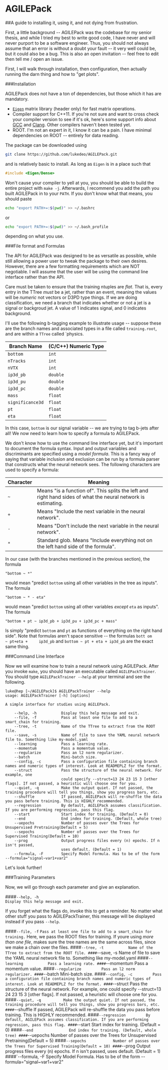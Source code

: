 AGILEPack 
=========
##A guide to installing it, using it, and not dying from frustration.

First, a little background -- AGILEPack was the codebase for my senior thesis, and while I tried my best to write good code, I have never and will never purport to be a software engineer. Thus, you should not always assume that an error is without a doubt your fault -- it very well could be, but it could also be a bug. This is also an open invitation -- feel free to edit then tell me / open an issue.


First, I will walk through installation, then configuration, then actually running the darn thing and how to "get plots".

###Installation


AGILEPack does not have a ton of dependencies, but those which it has are mandatory. 

- [`Eigen`](http://eigen.tuxfamily.org/) matrix library (header only) for fast matrix operations.
- Compiler support for C++11. If you're not sure and want to cross check your compiler version to see if it's ok, here's some support info about [GCC](http://gcc.gnu.org/projects/cxx0x.html) and [Clang](http://clang.llvm.org/cxx_status.html). Other compilers haven't been tested yet.
- ROOT. I'm not an expert in it, I know it can be a pain. I have minimal dependencies on ROOT -- entirely for data reading.


The package can be downloaded using
```bash
git clone https://github.com/lukedeo/AGILEPack.git
```

and is relatively basic to install. As long as `Eigen` is in a place such that

```c++
#include <Eigen/Dense>
```


Won't cause your compiler to yell at you, you should be able to build the entire project with `make -j`. Afterwards, I recommend you add the path you built AGILEPack in to your `PATH`. If you don't know what that means, you should paste

```bash
echo "export PATH+=:$(pwd)" >> ~/.bashrc
```

or 

```bash
echo "export PATH+=:$(pwd)" >> ~/.bash_profile
```
depending on what you use.


###File format and Formulas

The API for AGILEPack was designed to be as versatile as possible, while still allowing a power user to tweak the package to their own desires. However, there are a few formatting requirements which are NOT negotiable. I will assume that the user will be using the command line interface rather than the API. 

Care must be taken to ensure that the training ntuples are *flat*. That is, every entry in the TTree *must* be a jet, rather than an event, meaning the values will be *numeric* not vectors or D3PD type things. If we are doing classification, we need a branch that indicates whether or not a jet is a signal or backgroud jet. A value of 1 indicates signal, and 0 indicates background.

I'll use the following b-tagging example to illustrate usage -- suppose these are the branch names and associated types in a file called `training.root`, and are within a `TTree` called `physics.


| Branch Name | (C/C++) Numeric Type |
|-------------|--------------------------|
| `bottom`| `int` |
| `nTracks`| `int` |
| `nVTX`| `int` |
| `ip3d_pb`| `double` |
| `ip3d_pu`| `double` |
| `ip3d_pc`| `double` |
| `mass`| `float` |
| `significance3d`| `float` |
| `pt`| `float` |
| `eta`| `float` |



In this case, `bottom` is our signal variable -- we are trying to tag b-jets after all! We now need to learn how to specify a formula to AGILEPack.

We don't know how to use the command line interface yet, but it's important to document the formula syntax. Input and output variables and discriminants are specified using a *model formula*. This is a fancy way of saying that variable inclusion and exclusion can be 
run by a formula parser that constructs what the neural network sees. The following characters are used to specify a formula:

| Character | Meaning |
|-----------|---------|
| `~` | Means "is a function of". This splits the left and right hand sides of what the neural network is estimating.|
| `+` | Means "Include the next variable in the neural network".|
| `-` | Means "Don't include the next variable in the neural network".|
| `*` | Standard glob. Means "Include everything not on the left hand side of the formula".|

In our case (with the branches mentioned in the previous section), the formula 
```
"bottom ~ *"
``` 
would mean "predict `bottom` using all other variables in the tree as inputs". The formula 
```
"bottom ~ * - eta"
``` 
would mean "predict `bottom` using all other variables *except* `eta` as inputs". The formula 
```
"bottom + pt ~ ip3d_pb + ip3d_pu + ip3d_pc + mass"
``` 
Is simply "predict `bottom` and `pt` as functions of everything on the right hand side". Note that formulas aren't space sensitive -- the formulas `bott om    ~ pt+eta +     ip3d_pb` and `bottom ~ pt + eta + ip3d_pb` are the exact same thing.

###Command Line Interface

Now we will examine how to train a neural network using AGILEPack. After you invoke `make`, you should have an executable called `AGILEPackTrainer`. You should type `AGILEPackTrainer --help` at your terminal and see the following.


```
luke@hep [~/AGILEPack]$ AGILEPackTrainer --help
usage: AGILEPackTrainer [-h] [options]

A simple interface for studies using AGILEPack.

    --help, -h           Display this help message and exit.
    --file, -f           Pass at least one file to add to a smart_chain for training.
    --tree, -t           Name of the TTree to extract from the ROOT file.
    --save, -s           Name of file to save the YAML neural network file to. Something like my-model.yaml
    --learning           Pass a learning rate.
    --momentum           Pass a momentum value.
    --regularize         Pass an l2 norm regularizer.
    --batch              Mini-batch size.
    --config, -c         Pass a configuration file containing branch names and numeric types of interest. Look at READMEPLZ for the format.
    --struct             Pass the structure of the neural network. For example, one
                         could specify --struct=13 24 23 15 3 [other flags]. If not passed, a heuristic will choose one for you.
    --quiet, -q          Make the output quiet. If not passed, the training procedure will tell you things, show you progress bars, etc.
    --shuffle            If passed, AGILEPack will re-shuffle the data you pass before training. This is HIGHLY recommended.
    --regression         By default, AGILEPack assumes classification. If you are performing regression, pass this flag.
    --start              Start index for training. (Default = 0)
    --end                End index for training. (Default, whole tree)
    --uepochs            Number of passes over the Trees for Unsupervised Pretraining(Default = 5)
    --sepochs            Number of passes over the Trees for Supervised Training(Default = 10)
    --prog               Output progress files every (n) epochs. If n isn't passed,
                         uses default. (Default = 1)
    --formula, -F        Specify Model Formula. Has to be of the form --formula="signal~var1+var2"
```
Let's look further!

###Training Parameters

Now, we will go through each parameter and give an explanation.

####`--help, -h`       
`Display this help message and exit.`

If you forget what the flags do, invoke this to get a reminder. No matter what other stuff you pass to AGILEPackTrainer, this message will be displayed instead if you pass `--help`.

####`--file, -f`
`Pass at least one file to add to a smart_chain for training.`
Here, we pass the ROOT files for training. If youre using *more than one file*, makes sure the tree names are the same across files, since we make a chain over the files.
####`--tree, -t           Name of the TTree to extract from the ROOT file.
####`--save, -s           Name of file to save the YAML neural network file to. Something like my-model.yaml
####`--learning           Pass a learning rate.
####`--momentum           Pass a momentum value.
####`--regularize         Pass an l2 norm regularizer.
####`--batch              Mini-batch size.
####`--config, -c         Pass a configuration file containing branch names and numeric types of interest. Look at READMEPLZ for the format.
####`--struct             Pass the structure of the neural network. For example, one
                     could specify --struct=13 24 23 15 3 [other flags]. If not passed, a heuristic will choose one for you.
####`--quiet, -q          Make the output quiet. If not passed, the training procedure will tell you things, show you progress bars, etc.
####`--shuffle            If passed, AGILEPack will re-shuffle the data you pass before training. This is HIGHLY recommended.
####`--regression         By default, AGILEPack assumes classification. If you are performing regression, pass this flag.
####`--start              Start index for training. (Default = 0)
####`--end                End index for training. (Default, whole tree)
####`--uepochs            Number of passes over the Trees for Unsupervised Pretraining(Default = 5)
####`--sepochs            Number of passes over the Trees for Supervised Training(Default = 10)
####`--prog               Output progress files every (n) epochs. If n isn't passed,
                     uses default. (Default = 1)
####`--formula, -F        Specify Model Formula. Has to be of the form --formula="signal~var1+var2"






